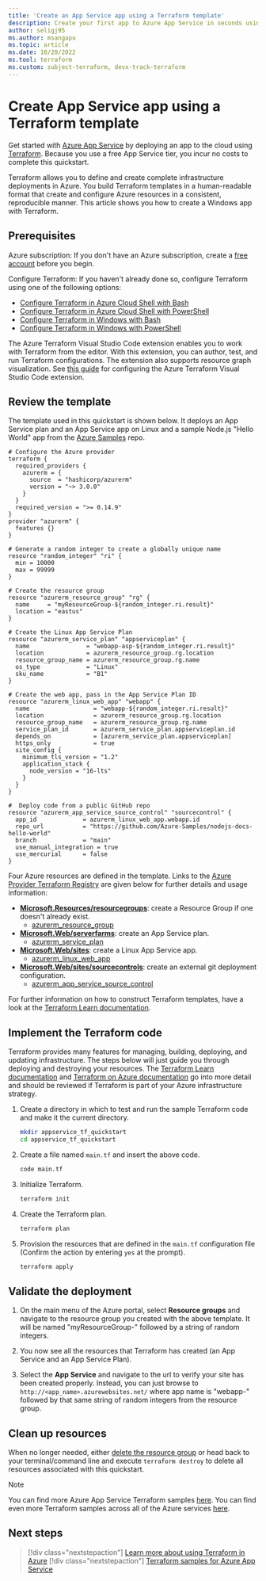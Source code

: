 ```yaml
---
title: 'Create an App Service app using a Terraform template'
description: Create your first app to Azure App Service in seconds using a Terraform template, which is one of many ways to deploy to App Service.
author: seligj95
ms.author: msangapu
ms.topic: article
ms.date: 10/20/2022
ms.tool: terraform
ms.custom: subject-terraform, devx-track-terraform
---
```


# Create App Service app using a Terraform template

Get started with [Azure App Service](overview.md) by deploying an app to the cloud using [Terraform](/azure/developer/terraform/). Because you use a free App Service tier, you incur no costs to complete this quickstart.

Terraform allows you to define and create complete infrastructure deployments in Azure. You build Terraform templates in a human-readable format that create and configure Azure resources in a consistent, reproducible manner. This article shows you how to create a Windows app with Terraform.

## Prerequisites

Azure subscription: If you don't have an Azure subscription, create a [free account](https://azure.microsoft.com/free/?ref=microsoft.com&utm_source=microsoft.com&utm_medium=docs&utm_campaign=visualstudio) before you begin.

Configure Terraform: If you haven't already done so, configure Terraform using one of the following options:

* [Configure Terraform in Azure Cloud Shell with Bash](/azure/developer/terraform/get-started-cloud-shell-bash?tabs=bash)
* [Configure Terraform in Azure Cloud Shell with PowerShell](/azure/developer/terraform/get-started-cloud-shell-powershell?tabs=bash)
* [Configure Terraform in Windows with Bash](/azure/developer/terraform/get-started-windows-bash?tabs=bash)
* [Configure Terraform in Windows with PowerShell](/azure/developer/terraform/get-started-windows-powershell?tabs=bash)

The Azure Terraform Visual Studio Code extension enables you to work with Terraform from the editor. With this extension, you can author, test, and run Terraform configurations. The extension also supports resource graph visualization. See [this guide](/azure/developer/terraform/configure-vs-code-extension-for-terraform) for configuring the Azure Terraform Visual Studio Code extension.

## Review the template

The template used in this quickstart is shown below. It deploys an App Service plan and an App Service app on Linux and a sample Node.js "Hello World" app from the [Azure Samples](https://github.com/Azure-Samples) repo.

```hcl
# Configure the Azure provider
terraform {
  required_providers {
    azurerm = {
      source  = "hashicorp/azurerm"
      version = "~> 3.0.0"
    }
  }
  required_version = ">= 0.14.9"
}
provider "azurerm" {
  features {}
}

# Generate a random integer to create a globally unique name
resource "random_integer" "ri" {
  min = 10000
  max = 99999
}

# Create the resource group
resource "azurerm_resource_group" "rg" {
  name     = "myResourceGroup-${random_integer.ri.result}"
  location = "eastus"
}

# Create the Linux App Service Plan
resource "azurerm_service_plan" "appserviceplan" {
  name                = "webapp-asp-${random_integer.ri.result}"
  location            = azurerm_resource_group.rg.location
  resource_group_name = azurerm_resource_group.rg.name
  os_type             = "Linux"
  sku_name            = "B1"
}

# Create the web app, pass in the App Service Plan ID
resource "azurerm_linux_web_app" "webapp" {
  name                  = "webapp-${random_integer.ri.result}"
  location              = azurerm_resource_group.rg.location
  resource_group_name   = azurerm_resource_group.rg.name
  service_plan_id       = azurerm_service_plan.appserviceplan.id
  depends_on            = [azurerm_service_plan.appserviceplan]
  https_only            = true
  site_config { 
    minimum_tls_version = "1.2"
    application_stack {
      node_version = "16-lts"
    }
  }
}

#  Deploy code from a public GitHub repo
resource "azurerm_app_service_source_control" "sourcecontrol" {
  app_id             = azurerm_linux_web_app.webapp.id
  repo_url           = "https://github.com/Azure-Samples/nodejs-docs-hello-world"
  branch             = "main"
  use_manual_integration = true
  use_mercurial      = false
}
```

Four Azure resources are defined in the template. Links to the [Azure Provider Terraform Registry](https://registry.terraform.io/providers/hashicorp/azurerm/latest/docs) are given below for further details and usage information:

* [**Microsoft.Resources/resourcegroups**](/azure/templates/microsoft.resources/resourcegroups?tabs=json): create a Resource Group if one doesn't already exist.
  * [azurerm_resource_group](https://registry.terraform.io/providers/hashicorp/azurerm/latest/docs/resources/resource_group) 
* [**Microsoft.Web/serverfarms**](/azure/templates/microsoft.web/serverfarms): create an App Service plan.
  * [azurerm_service_plan](https://registry.terraform.io/providers/hashicorp/azurerm/latest/docs/resources/service_plan)
* [**Microsoft.Web/sites**](/azure/templates/microsoft.web/sites): create a Linux App Service app.
  * [azurerm_linux_web_app](https://registry.terraform.io/providers/hashicorp/azurerm/latest/docs/resources/linux_web_app)
* [**Microsoft.Web/sites/sourcecontrols**](/azure/templates/microsoft.web/sites/sourcecontrols): create an external git deployment configuration.
  * [azurerm_app_service_source_control](https://registry.terraform.io/providers/hashicorp/azurerm/latest/docs/resources/app_service_source_control)

For further information on how to construct Terraform templates, have a look at the [Terraform Learn documentation](https://learn.hashicorp.com/collections/terraform/azure-get-started?utm_source=WEBSITE&utm_medium=WEB_IO&utm_offer=ARTICLE_PAGE&utm_content=DOCS).

## Implement the Terraform code

Terraform provides many features for managing, building, deploying, and updating infrastructure. The steps below will just guide you through deploying and destroying your resources. The [Terraform Learn documentation](https://learn.hashicorp.com/collections/terraform/azure-get-started?utm_source=WEBSITE&utm_medium=WEB_IO&utm_offer=ARTICLE_PAGE&utm_content=DOCS) and [Terraform on Azure documentation](/azure/developer/terraform/) go into  more detail and should be reviewed if Terraform is part of your Azure infrastructure strategy.

1. Create a directory in which to test and run the sample Terraform code and make it the current directory.

    ```bash
    mkdir appservice_tf_quickstart
    cd appservice_tf_quickstart
    ```

1. Create a file named `main.tf` and insert the above code.

    ```bash
    code main.tf
    ```

1. Initialize Terraform.

    ```bash
    terraform init
    ```

1. Create the Terraform plan.

    ```bash
    terraform plan
    ```

1. Provision the resources that are defined in the `main.tf` configuration file (Confirm the action by entering `yes` at the prompt).

    ```bash
    terraform apply
    ```

## Validate the deployment

1. On the main menu of the Azure portal, select **Resource groups** and navigate to the resource group you created with the above template. It will be named "myResourceGroup-" followed by a string of random integers.

1. You now see all the resources that Terraform has created (an App Service and an App Service Plan).

1. Select the **App Service** and navigate to the url to verify your site has been created properly. Instead, you can just browse to `http://<app_name>.azurewebsites.net/` where app name is "webapp-" followed by that same string of random integers from the resource group.

## Clean up resources

When no longer needed, either [delete the resource group](../azure-resource-manager/management/delete-resource-group.md?tabs=azure-portal#delete-resource-group) or head back to your terminal/command line and execute `terraform destroy` to delete all resources associated with this quickstart.

> [!NOTE]
> You can find more Azure App Service Terraform samples [here](./samples-terraform.md). You can find even more Terraform samples across all of the Azure services [here](https://github.com/hashicorp/terraform-provider-azurerm/tree/main/examples).
## Next steps

> [!div class="nextstepaction"] 
> [Learn more about using Terraform in Azure](/azure/terraform)
> [!div class="nextstepaction"] 
> [Terraform samples for Azure App Service](./samples-terraform.md)
